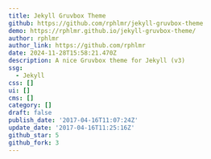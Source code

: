 ```yaml
---
title: Jekyll Gruvbox Theme
github: https://github.com/rphlmr/jekyll-gruvbox-theme
demo: https://rphlmr.github.io/jekyll-gruvbox-theme/
author: rphlmr
author_link: https://github.com/rphlmr
date: 2024-11-28T15:58:21.470Z
description: A nice Gruvbox theme for Jekyll (v3)
ssg:
  - Jekyll
css: []
ui: []
cms: []
category: []
draft: false
publish_date: '2017-04-16T11:07:24Z'
update_date: '2017-04-16T11:25:16Z'
github_star: 5
github_fork: 3
---
```

